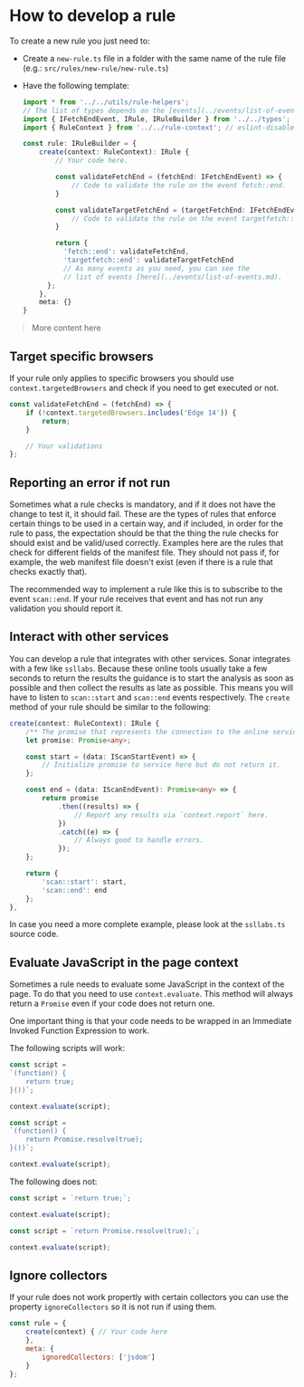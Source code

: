 # How to develop a rule

To create a new rule you just need to:

* Create a `new-rule.ts` file in a folder with the same name of the rule
  file (e.g.: `src/rules/new-rule/new-rule.ts`)

* Have the following template:

  ```ts
  import * from '../../utils/rule-helpers';
  // The list of types depends on the [events](../events/list-of-events.md) you want to capture.
  import { IFetchEndEvent, IRule, IRuleBuilder } from '../../types'; // eslint-disable-line no-unused-vars
  import { RuleContext } from '../../rule-context'; // eslint-disable-line no-unused-vars

  const rule: IRuleBuilder = {
      create(context: RuleContext): IRule {
          // Your code here.

          const validateFetchEnd = (fetchEnd: IFetchEndEvent) => {
              // Code to validate the rule on the event fetch::end.
          }

          const validateTargetFetchEnd = (targetFetchEnd: IFetchEndEvent) => {
              // Code to validate the rule on the event targetfetch::end.
          }

          return {
            'fetch::end': validateFetchEnd,
            'targetfetch::end': validateTargetFetchEnd
            // As many events as you need, you can see the
            // list of events [here](../events/list-of-events.md).
        };
      },
      meta: {}
  }
  ```

> More content here

## Target specific browsers

If your rule only applies to specific browsers you should use
`context.targetedBrowsers` and check if you need to get executed or not.

<!-- eslint-disable no-unused-vars -->

```js
const validateFetchEnd = (fetchEnd) => {
    if (!context.targetedBrowsers.includes('Edge 14')) {
        return;
    }

    // Your validations
};
```

## Reporting an error if not run

Sometimes what a rule checks is mandatory, and if it does not have the change
to test it, it should fail. These are the types of rules that enforce certain things to be used in a certain way, and if included, in order for the rule to pass, the expectation should be that the thing the rule checks for should exist and be valid/used correctly.
Examples here are the rules that check for different fields of the manifest file. They should not pass if, for example, the web manifest file doesn't exist (even if there is a rule that checks exactly that).

The recommended way to implement a rule like this is to subscribe to the
event `scan::end`. If your rule receives that event and has not run any
validation you should report it.

## Interact with other services

You can develop a rule that integrates with other services. Sonar
integrates with a few like `ssllabs`.
Because these online tools usually take a few seconds to return the
results the guidance is to start the analysis as soon as possible
and then collect the results as late as possible. This means you
will have to listen to `scan::start` and `scan::end`
events respectively.
The `create` method of your rule should be similar to the following:

```ts
create(context: RuleContext): IRule {
    /** The promise that represents the connection to the online service. */
    let promise: Promise<any>;

    const start = (data: IScanStartEvent) => {
        // Initialize promise to service here but do not return it.
    };

    const end = (data: IScanEndEvent): Promise<any> => {
        return promise
            .then((results) => {
                // Report any results via `context.report` here.
            })
            .catch((e) => {
                // Always good to handle errors.
            });
    };

    return {
        'scan::start': start,
        'scan::end': end
    };
},
```

In case you need a more complete example, please look at the `ssllabs.ts`
source code.

## Evaluate JavaScript in the page context

Sometimes a rule needs to evaluate some JavaScript in the context of
the page. To do that you need to use `context.evaluate`. This method
will always return a `Promise` even if your code does not return one.

One important thing is that your code needs to be wrapped in an
Immediate Invoked Function Expression to work.

The following scripts will work:

<!-- eslint-disable -->

```js
const script =
`(function() {
    return true;
}())`;

context.evaluate(script);
```

```js
const script =
`(function() {
    return Promise.resolve(true);
}())`;

context.evaluate(script);
```

The following does not:

```js
const script = `return true;`;

context.evaluate(script);
```

```js
const script = `return Promise.resolve(true);`;

context.evaluate(script);
```

## Ignore collectors

If your rule does not work propertly with certain collectors you can use the
property `ignoreCollectors` so it is not run if using them.

<!-- eslint-disable no-unused-vars, object-curly-newline -->

```js
const rule = {
    create(context) { // Your code here
    },
    meta: {
        ignoredCollectors: ['jsdom']
    }
};
```
